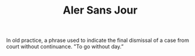 ---
title: Aler Sans Jour
letter: A
permalink: "/definitions/bld-aler-sans-jour.html"
body: In old practice, a phrase used to indicate the final dismissal of a case from
  court without continuance. "To go without day.”
published_at: '2018-07-07'
source: Black's Law Dictionary 2nd Ed (1910)
layout: post
---